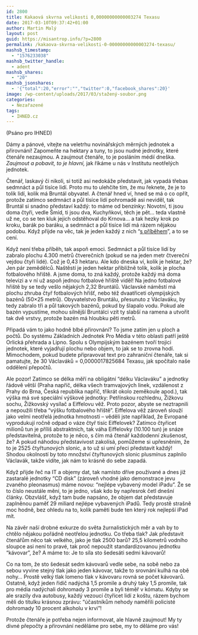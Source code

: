 ```yaml
---
id: 2800
title: Kakaová skvrna velikosti 0,00000000000003274 Texasu
date: 2017-03-10T09:37:42+01:00
author: Martin Malý
layout: post
guid: https://misantrop.info/?p=2800
permalink: /kakaova-skvrna-velikosti-0-00000000000003274-texasu/
mashsb_timestamp:
  - "1576233038"
mashsb_twitter_handle:
  - adent
mashsb_shares:
  - "20"
mashsb_jsonshares:
  - '{"total":20,"error":"","twitter":0,"facebook_shares":20}'
image: /wp-content/uploads/2017/03/stažený-soubor.png
categories:
  - Nezařazené
tags:
  - IHNED.cz
---
```

<span style="font-weight: 400;">(Psáno pro IHNED)</span>

<span style="font-weight: 400;">Dámy a pánové, vítejte na veletrhu novinářských měrných jednotek a přirovnání! Zapomeňte na hektary a tuny, to jsou nudné jednotky, které čtenáře nezaujmou. A zaujmout čtenáře, to je posláním médií dneška. <em>Zaujmout a pobavit, to je hlavní,</em> jak říkáme u nás v Institutu neotřelých jednotek.</span>

<span style="font-weight: 400;">Čtenář, laskavý či nikoli, si totiž asi nedokáže představit, jak vypadá třebas sedmnáct a půl tisíce lidí. Proto mu to ulehčíte tím, že mu řeknete, že je to tolik lidí, kolik má Bruntál obyvatel. A čtenář hned ví, hned se má o co opřít, protože zatímco sedmnáct a půl tisíce lidí pohromadě asi neviděl, tak Bruntál si snadno představí každý: to máme od benzínky: Novotní, ti jsou doma čtyři, vedle Šmíd, ti jsou dva, Kuchyňkovi, těch je pět… teda vlastně už ne, co se ten kluk jejich odstěhoval do Krnova… a tak hezky krok po kroku, barák po baráku, a sedmnáct a půl tisíce lidí má rázem nějakou podobu. Když přijde na věc, tak je jeden každý z nich “<a href="https://misantrop.info/pribeh-o-pribehu/">s příběhem</a>”, a to se cení.</span>

<span style="font-weight: 400;">Když není třeba příběh, tak aspoň emoci. Sedmnáct a půl tisíce lidí by zabralo plochu 4.300 metrů čtverečních (pokud se na jeden metr čtvereční vejdou čtyři lidé). Což je 0,43 hektaru. Ale kdo dneska ví, kolik je hektar, že? Jen pár zemědělců. Naštěstí je jeden hektar přibližně tolik, kolik je plocha fotbalového hřiště. A jsme doma, to zná každý, protože každý má doma televizi a v ní už aspoň jednou fotbalové hřiště viděl! Na jedno fotbalové hřiště by se tedy vešlo nějakých 2,32 Bruntálů. Václavské náměstí má plochu zhruba čtyř fotbalových hřišť, nebo též dvaatřiceti olympijských bazénů (50&#215;25 metrů). Obyvatelstvo Bruntálu, přesunuto z Václaváku, by tedy zabralo tři a půl takových bazénů, pokud by šlapalo vodu. Pokud ale bazén vypustíme, mohou silnější Bruntálci vzít ty slabší na ramena a utvořit tak dvě vrstvy, protože bazén má hloubku pěti metrů.</span>

<span style="font-weight: 400;">Připadá vám to jako hodně blbé přirovnání? To jsme zatím jen u ploch a počtů. Do systému Základních Jednotek Pro Média v této oblasti patří ještě Orlická přehrada a Lipno. Spolu s Olympijským bazénem tvoří trojici jednotek, které vyjadřují plochu nebo objem, to jak se to zrovna hodí. Mimochodem, pokud budete připravovat text pro zahraniční čtenáře, tak si pamatujte, že 30 Václaváků = 0,0000017825684 Texasu, jak spočítalo naše oddělení přepočtů.</span>

<span style="font-weight: 400;">Ale pozor! Zatímco se délka měří na obligátní “délku Václaváku” a jednotky řádově větší (Praha napříč, délka všech tramvajových linek, vzdálenost z Prahy do Brna, Česká republika napříč, třikrát okolo zeměkoule apod.), tak výška má své speciální výškové jednotky: Petřínskou rozhlednu, Žižkovu sochu, Žižkovský vysílač a Eiffelovu věž. Proto pozor, abyste se neztrapnili a nepoužili třeba “výšku fotbalového hřiště”. Eiffelova věž zároveň slouží jako velmi neotřelá jednotka hmotnosti &#8211; věděli jste například, že Evropané vyprodukují ročně odpad o váze čtyř tisíc Eiffelovek? Zatímco čtyřicet milionů tun je příliš abstraktních, tak váha Eiffelovky (10.100 tun) je snáze představitelná, protože to je něco, s čím má čtenář každodenní zkušenost, že? A pokud náhodou představivost zakolísá, pomůžeme si upřesněním, že to je 2525 čtyřtunových slonic, a to už si umí přeci představit každý! Shodou okolností by toto množství čtyřtunových slonic plusmínus zaplnilo Václavák, takže vidíte, jak nám to krásně do sebe zapadá.</span>

<span style="font-weight: 400;">Když přijde řeč na IT a objemy dat, tak namísto dříve používané a dnes již zastaralé jednotky “CD disk” (zároveň vhodné jako demonstrace jevu zvaného pleonasmus) máme novou: “nejlépe vybavený model iPadu”. Že se to číslo neustále mění, to je jedno, však kdo by napřesrok četl dnešní články. Obzvlášť, když tam bude napsáno, že objem dat představuje zaplněnou paměť 29 miliard nejlépe vybavených iPadů. Tedy prostě strašně moc hodně, bez ohledu na to, kolik paměti bude ten který rok nejlepší iPad mít.</span>

<span style="font-weight: 400;">Na závěr naší drobné exkurze do světa žurnalistických měr a vah by to chtělo nějakou pořádně neotřelou jednotku. Co třeba tlak? Jak představit čtenářům něco tak velkého, jako je tlak 2500 barů? 25,5 kilometrů vodního sloupce asi není to pravé, tak proč nepoužít standardizovanou jednotku “kávovar”, že? A máme to: Je to síla sto šedesáti sedmi kávovarů!</span>

<span style="font-weight: 400;">Co na tom, že sto šedesát sedm kávovarů vedle sebe, na sobě nebo za sebou vyvine stejný tlak jako jeden kávovar, takže to srovnání kulhá na obě nohy… Prostě velký tlak lomeno tlak v kávovaru rovná se počet kávovarů. Ostatně, když jeden řidič nadýchá 1,5 promile a druhý taky 1,5 promile, tak pro média nadýchali dohromady 3 promile a byli téměř v kómatu. Kdyby se ale srazily dva autobusy, každý vezoucí čtyřicet lidí z koštu, rázem bychom měli do titulku krásnou zprávu: “účastníkům nehody naměřili policisté dohromady 10 procent alkoholu v krvi”! </span>

<span style="font-weight: 400;">Protože čtenáře je potřeba nejen informovat, ale hlavně zaujmout! My ty divné přepočty a přirovnání neděláme pro sebe, my to děláme pro vás!</span>